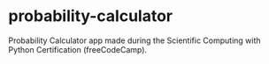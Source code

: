 # probability-calculator
Probability Calculator app made during the Scientific Computing with Python Certification (freeCodeCamp).
